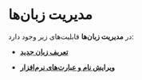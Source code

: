 # مدیریت زبان‌ها

در **مدیریت زبان‌ها** قابلیت‌های زیر وجود دارد: 

-   **[تعریف زبان جدید](%D8%AA%D8%B9%D8%B1%DB%8C%D9%81%20%D8%B2%D8%A8%D8%A7%D9%86%20%D8%AC%D8%AF%DB%8C%D8%AF.md)**

- **[ویرایش نام و عبارت‌های نرم‌افزار](%D9%88%DB%8C%D8%B1%D8%A7%DB%8C%D8%B4%20%D8%B9%D8%A8%D8%A7%D8%B1%D8%AA%E2%80%8C%D9%87%D8%A7.md)**

